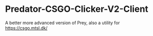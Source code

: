 # Predator-CSGO-Clicker-V2-Client
A better more advanced version of Prey, also a utility for https://csgo.mtsl.dk/
